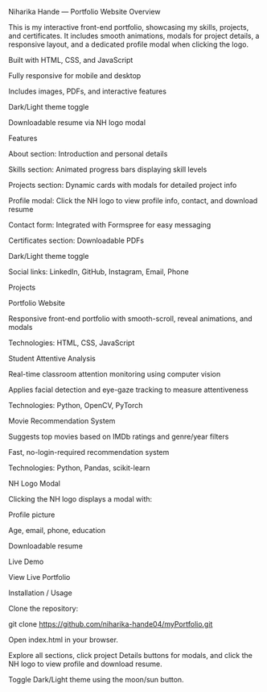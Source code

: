 Niharika Hande — Portfolio Website
Overview

This is my interactive front-end portfolio, showcasing my skills, projects, and certificates. It includes smooth animations, modals for project details, a responsive layout, and a dedicated profile modal when clicking the logo.

Built with HTML, CSS, and JavaScript

Fully responsive for mobile and desktop

Includes images, PDFs, and interactive features

Dark/Light theme toggle

Downloadable resume via NH logo modal

Features

About section: Introduction and personal details

Skills section: Animated progress bars displaying skill levels

Projects section: Dynamic cards with modals for detailed project info

Profile modal: Click the NH logo to view profile info, contact, and download resume

Contact form: Integrated with Formspree
 for easy messaging

Certificates section: Downloadable PDFs

Dark/Light theme toggle

Social links: LinkedIn, GitHub, Instagram, Email, Phone

Projects

Portfolio Website

Responsive front-end portfolio with smooth-scroll, reveal animations, and modals

Technologies: HTML, CSS, JavaScript

Student Attentive Analysis

Real-time classroom attention monitoring using computer vision

Applies facial detection and eye-gaze tracking to measure attentiveness

Technologies: Python, OpenCV, PyTorch

Movie Recommendation System

Suggests top movies based on IMDb ratings and genre/year filters

Fast, no-login-required recommendation system

Technologies: Python, Pandas, scikit-learn

NH Logo Modal

Clicking the NH logo displays a modal with:

Profile picture

Age, email, phone, education

Downloadable resume

Live Demo

View Live Portfolio

Installation / Usage

Clone the repository:

git clone https://github.com/niharika-hande04/myPortfolio.git


Open index.html in your browser.

Explore all sections, click project Details buttons for modals, and click the NH logo to view profile and download resume.

Toggle Dark/Light theme using the moon/sun button.
